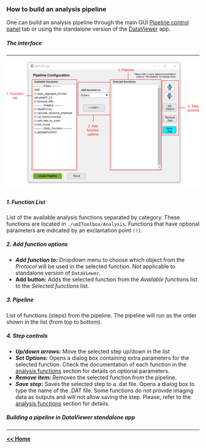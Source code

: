 ### How to build an analysis pipeline

One can build an analysis pipeline through the main GUI [Pipeline control panel](/pipeline_tab.md) tab or using the standalone version of the [DataViewer](/dataviewer.md) app.
##### The interface
___   

![pipelineBuilderGUI](/assets/img/pipelinebuilder_mainFig.png)

##### 1. Function List
List of the available analysis functions separated by category. These functions are located in ```./umIToolbox/Analysis```.
Functions that have optional parameters are indicated by an exclamation point ```(!)```.

##### 2. Add function options
* ***Add function to:*** Dropdown menu to choose which object from the *Protocol* will be used in the selected function. Not applicable to standalone version of ```DataViewer```.
* **Add button:** Adds the selected function from the *Available functions* list to the *Selected functions* list.

##### 3. Pipeline
List of functions (steps) from the pipeline. The pipeline will run as the order shown in the list (from top to bottom).

##### 4. Step controls
* ***Up/down arrows:*** Move the selected step up/down in the list
* ***Set Options:*** Opens a dialog box containing extra parameters for the selected function. Check the documentation of each function in the [analysis functions](/index.md/#analysisfunctions) section for details on optional parameters.
* ***Remove item:*** Removes the selected function from the pipeline.
* ***Save step:*** Saves the selected step to a .dat file. Opens a dialog box to type the name of the .DAT file. Some functions do not provide imaging data as outputs and will not allow saving the step. Please, refer to the [analysis functions](/index.md/#analysisfunctions) section for details.

##### Building a pipeline in *DataViewer* standalone app
___   









[**<< Home**](/index.md)

